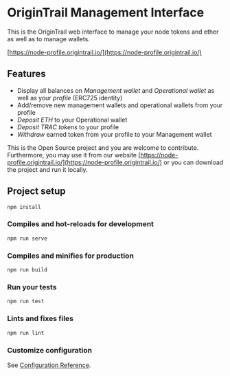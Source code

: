 # OriginTrail Management Interface

This is the OriginTrail web interface to manage your node tokens and ether as well as to manage wallets.

[https://node-profile.origintrail.io/](https://node-profile.origintrail.io/)

## Features
- Display all balances on *Management wallet* and *Operational wallet* as well as your *profile* (ERC725 identity)
- Add/remove new management wallets and operational wallets from your profile
- *Deposit ETH* to your Operational wallet
- *Deposit TRAC tokens* to your profile
- *Withdraw* earned token from your profile to your Management wallet

This is the Open Source project and you are welcome to contribute. Furthermore, you may use it from our website [https://node-profile.origintrail.io/](https://node-profile.origintrail.io/) or you can download the project and run it locally. 

## Project setup
```
npm install
```

### Compiles and hot-reloads for development
```
npm run serve
```

### Compiles and minifies for production
```
npm run build
```

### Run your tests
```
npm run test
```

### Lints and fixes files
```
npm run lint
```

### Customize configuration
See [Configuration Reference](https://cli.vuejs.org/config/).
